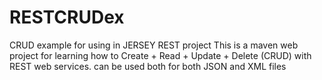 # RESTCRUDex
CRUD example for using in JERSEY REST project
This is a maven web project for learning how to Create + Read + Update + Delete (CRUD) with REST web services.
can be used both for both JSON and XML files
